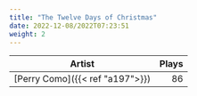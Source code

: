 ```yaml
---
title: "The Twelve Days of Christmas"
date: 2022-12-08/2022T07:23:51
weight: 2
---
```




 Artist | Plays 
----- | -----:
[Perry Como]({{< ref "a197">}}) | 86
